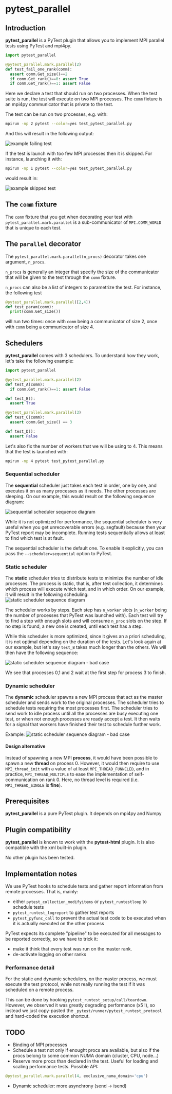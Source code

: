 pytest_parallel
===============

## Introduction ##

**pytest_parallel** is a PyTest plugin that allows you to implement MPI parallel tests using PyTest and mpi4py.

```Python
import pytest_parallel

@pytest_parallel.mark.parallel(2)
def test_fail_one_rank(comm):
  assert comm.Get_size()==2
  if comm.Get_rank()==0: assert True
  if comm.Get_rank()==1: assert False
```

Here we declare a test that should run on two processes. When the test suite is run, the test will execute on two MPI processes. The `comm` fixture is an mpi4py communicator that is private to the test.

The test can be run on two processes, e.g. with:

```Bash
mpirun -np 2 pytest --color=yes test_pytest_parallel.py
```

And this will result in the following output:

![example failing test](doc/images/test_fail.png)

If the test is launch with too few MPI processes then it is skipped. For instance, launching it with:

```Bash
mpirun -np 1 pytest --color=yes test_pytest_parallel.py
```

would result in:

![example skipped test](doc/images/test_skip.png)

## The `comm` fixture ##

The `comm` fixture that you get when decorating your test with `pytest_parallel.mark.parallel` is a sub-communicator of `MPI.COMM_WORLD` that is unique to each test.

## The `parallel` decorator ##

The `pytest_parallel.mark.parallel(n_procs)` decorator takes one argument, `n_procs`.

`n_procs` is generally an integer that specify the size of the communicator that will be given to the test through the `comm` fixture.

`n_procs` can also be a list of integers to parametrize the test. For instance, the following test

```Python
@pytest_parallel.mark.parallel([2,4])
def test_param(comm):
  print(comm.Get_size())
```

will run two times: once with `comm` being a communicator of size 2, once with `comm` being a communicator of size 4.

## Schedulers ##

**pytest_parallel** comes with 3 schedulers. To understand how they work, let's take the following example:

```Python
import pytest_parallel

@pytest_parallel.mark.parallel(2)
def test_A(comm):
  if comm.Get_rank()==1: assert False

def test_B():
  assert True

@pytest_parallel.mark.parallel(3)
def test_C(comm):
  assert comm.Get_size() == 3

def test_D():
  assert False
```

Let's also fix the number of workers that we will be using to 4. This means that the test is launched with:

```Bash
mpirun -np 4 pytest test_pytest_parallel.py
```

### Sequential scheduler ###

The **sequential** scheduler just takes each test in order, one by one, and executes it on as many processes as it needs. The other processes are sleeping. On our example, this would result on the following sequence diagram:

![sequential scheduler sequence diagram](doc/images/seq.png)

While it is not optimized for performance, the sequential scheduler is very useful when you get unrecoverable errors (e.g. segfault) because then your PyTest report may be incomplete. Running tests sequentially allows at least to find which test is at fault.

The sequential scheduler is the default one. To enable it explicitly, you can pass the `--scheduler=sequential` option to PyTest.


### Static scheduler ###

The **static** scheduler tries to distribute tests to minimize the number of idle processes. The process is static, that is, after test collection, it determines which process will execute which test, and in which order. On our example, it will result in the following scheduling:
![static scheduler sequence diagram](doc/images/static.png)

The scheduler works by steps. Each step has `n_worker` slots (`n_worker` being the number of processes that PyTest was launched with). Each test will try to find a step with enough slots and will consume `n_proc` slots on the step. If no step is found, a new one is created, until each test has a step.

While this scheduler is more optimized, since it gives an a priori scheduling, it is not optimal depending on the duration of the tests. Let's look again at our example, but let's say `test_B` takes much longer than the others. We will then have the following sequence:

![static scheduler sequence diagram - bad case](doc/images/static_bad.png)

We see that processes 0,1 and 2 wait at the first step for process 3 to finish.

### Dynamic scheduler ###

The **dynamic** scheduler spawns a new MPI process that act as the master scheduler and sends work to the original processes. The scheduler tries to schedule tests requiring the most processes first. The scheduler tries to send work to idle process until all the processes are busy executing one test, or when not enough processes are ready accept a test. It then waits for a signal that workers have finished their test to schedule further work.

Example:
![static scheduler sequence diagram - bad case](doc/images/dyn_anim.png)

#### Design alternative ####

Instead of spawning a new MPI **process**, it would have been possible to spawn a new **thread** on process 0. However, it would then require to use `MPI_thread_init` with a value of at least `MPI_THREAD_FUNNELED`, and in practice, `MPI_THREAD_MULTIPLE` to ease the implementation of self-communication on rank 0. Here, no thread level is required (i.e. `MPI_THREAD_SINGLE` is **fine**).


## Prerequisites ##

**pytest_parallel** is a pure PyTest plugin. It depends on mpi4py and Numpy

## Plugin compatibility ##

**pytest_parallel** is known to work with the **pytest-html** plugin. It is also compatible with the xml built-in plugin.

No other plugin has been tested.

## Implementation notes ##

We use PyTest hooks to schedule tests and gather report information from remote processes. That is, mainly:
 * either `pytest_collection_modifyitems` or `pytest_runtestloop` to schedule tests
 * `pytest_runtest_logreport` to gather test reports
 * `pytest_pyfunc_call` to prevent the actual test code to be executed when it is actually executed on the other process

PyTest expects its complete "pipeline" to be executed for all messages to be reported correctly, so we have to trick it:
 * make it think that every test was run on the master rank.
 * de-activate logging on other ranks

### Performance detail ###

For the static and dynamic schedulers, on the master process, we must execute the test protocol, while not really running the test if it was scheduled on a remote process.

This can be done by hooking `pytest_runtest_setup/call/teardown`. However, we observed it was greatly degrading performance (x5 !), so instead we just copy-pasted the `_pytest/runner/pytest_runtest_protocol` and hard-coded the execution shortcut.


## TODO ##

* Binding of MPI processes
* Schedule a test not only if enought procs are available, but also if the procs belong to some common NUMA domain (cluster, CPU, node...)
* Reserve more procs than declared in the test. Useful for loading and scaling performance tests. Possible API:
```Python
@pytest_parallel.mark.parallel(4, exclusive_numa_domain='cpu')
```
* Dynamic scheduler: more asynchrony (send -> isend)
